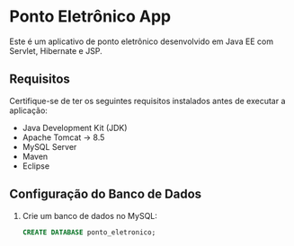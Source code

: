 
# Ponto Eletrônico App

Este é um aplicativo de ponto eletrônico desenvolvido em Java EE com Servlet, Hibernate e JSP.

## Requisitos

Certifique-se de ter os seguintes requisitos instalados antes de executar a aplicação:

- Java Development Kit (JDK)
- Apache Tomcat -> 8.5
- MySQL Server
- Maven
- Eclipse

## Configuração do Banco de Dados

1. Crie um banco de dados no MySQL:

   ```sql
   CREATE DATABASE ponto_eletronico;

